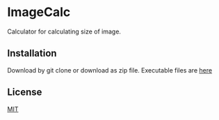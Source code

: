 # ImageCalc
Calculator for calculating size of image.

## Installation
Download by git clone or download as zip file. Executable files are [here](https://mega.nz/folder/Yg4ChKzI#CFUt3e9DRKMt_iJtcFkkCg) 

## License
[MIT](LICENSE)
